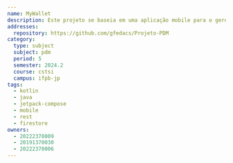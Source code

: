 ```yaml
---
name: MyWallet
description: Este projeto se baseia em uma aplicação mobile para o gerenciamento de finanças pessoais.
addresses:
  repository: https://github.com/gfedacs/Projeto-PDM
category:
  type: subject
  subject: pdm
  period: 5
  semester: 2024.2
  course: cstsi
  campus: ifpb-jp
tags:
  - kotlin
  - java
  - jetpack-compose
  - mobile
  - rest
  - firestore
owners:
  - 20222370009
  - 20191370030
  - 20222370006
---
```

